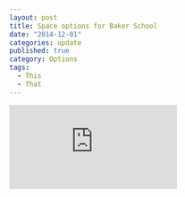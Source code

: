 ```yaml
---
layout: post
title: Space options for Baker School
date: "2014-12-01"
categories: update
published: true
category: Options
tags: 
  - This
  - That
---
```


![Test PDF -- Link to existing file](http://driscollaction.com/wp-content/uploads/2013/11/Brookine-schools-considering-land-buy-for-ninth-K-8-school.pdf)